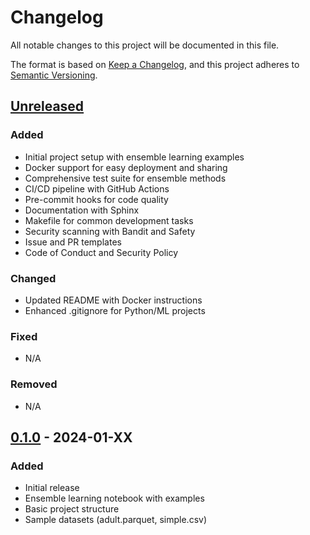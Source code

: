 # Changelog

All notable changes to this project will be documented in this file.

The format is based on [Keep a Changelog](https://keepachangelog.com/en/1.0.0/),
and this project adheres to [Semantic Versioning](https://semver.org/spec/v2.0.0.html).

## [Unreleased]

### Added
- Initial project setup with ensemble learning examples
- Docker support for easy deployment and sharing
- Comprehensive test suite for ensemble methods
- CI/CD pipeline with GitHub Actions
- Pre-commit hooks for code quality
- Documentation with Sphinx
- Makefile for common development tasks
- Security scanning with Bandit and Safety
- Issue and PR templates
- Code of Conduct and Security Policy

### Changed
- Updated README with Docker instructions
- Enhanced .gitignore for Python/ML projects

### Fixed
- N/A

### Removed
- N/A

## [0.1.0] - 2024-01-XX

### Added
- Initial release
- Ensemble learning notebook with examples
- Basic project structure
- Sample datasets (adult.parquet, simple.csv)

[Unreleased]: https://github.com/your-username/ensemble-learning-project/compare/v0.1.0...HEAD
[0.1.0]: https://github.com/your-username/ensemble-learning-project/releases/tag/v0.1.0
